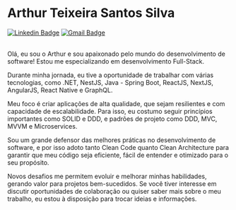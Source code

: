 # Arthur Teixeira Santos Silva

[![Linkedin Badge](https://img.shields.io/badge/-LinkedIn-blue?style=flat-square&logo=Linkedin&logoColor=white&link=https://www.linkedin.com/in/arthur-teixeira-santos-silva-167189177/)](https://www.linkedin.com/in/arthur-teixeira-santos-silva-167189177/)
[![Gmail Badge](https://img.shields.io/badge/-arthurteixeira.guts@gmail.com-00875f?style=flat-square&logo=Gmail&logoColor=white&link=mailto:arthurteixeira.guts@gmail.com)](mailto:arthurteixeira.guts@gmail.com)<br><br>

Olá, eu sou o Arthur e sou apaixonado pelo mundo do desenvolvimento de software! Estou me especializando em desenvolvimento Full-Stack.

Durante minha jornada, eu tive a oportunidade de trabalhar com várias tecnologias, como .NET, NestJS, Java - Spring Boot, ReactJS, NextJS, AngularJS, React Native e GraphQL.

Meu foco é criar aplicações de alta qualidade, que sejam resilientes e com capacidade de escalabilidade. Para isso, eu costumo seguir princípios importantes como SOLID e DDD, e padrões de projeto como DDD, MVC, MVVM e Microservices.

Sou um grande defensor das melhores práticas no desenvolvimento de software, e por isso adoto tanto Clean Code quanto Clean Architecture para garantir que meu código seja eficiente, fácil de entender e otimizado para o seu propósito.

Novos desafios me permitem evoluir e melhorar minhas habilidades, gerando valor para projetos bem-sucedidos. Se você tiver interesse em discutir oportunidades de colaboração ou quiser saber mais sobre o meu trabalho, eu estou à disposição para trocar ideias e informações.
